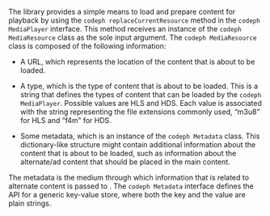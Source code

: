 ---
---

<a id="section_B09A012C97454AF58CE2269B800D8027"></a>

The  library provides a simple means to load and prepare content for playback by using the `codeph replaceCurrentResource` method in the `codeph MediaPlayer` interface. This method receives an instance of the `codeph MediaResource` class as the sole input argument. The `codeph MediaResource` class is composed of the following information:
* A URL, which represents the location of the content that is about to be loaded.
* A type, which is the type of content that is about to be loaded.
  This is a string that defines the types of content that can be loaded by the `codeph MediaPlayer`. Possible values are HLS and HDS. Each value is associated with the string representing the file extensions commonly used, “m3u8” for HLS and “f4m” for HDS.
  
  
* Some metadata, which is an instance of the `codeph Metadata` class.
  This dictionary-like structure might contain additional information about the content that is about to be loaded, such as information about the alternate/ad content that should be placed in the main content.
  
  

The metadata is the medium through which information that is related to alternate content is passed to . The `codeph Metadata` interface defines the API for a generic key-value store, where both the key and the value are plain strings.

